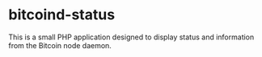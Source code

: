bitcoind-status
===============

This is a small PHP application designed to display status and information from the Bitcoin node daemon.


